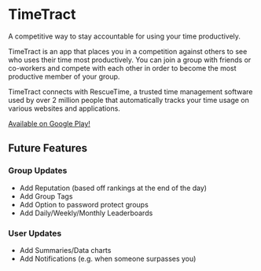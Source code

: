 # TimeTract
A competitive way to stay accountable for using your time productively.

TimeTract is an app that places you in a competition against others to see who uses their time most productively. You can join a group with friends or co-workers and compete with each other in order to become the most productive member of your group.

TimeTract connects with RescueTime, a trusted time management software used by over 2 million people that automatically tracks your time usage on various websites and applications.

[Available on Google Play!](https://play.google.com/store/apps/details?id=com.leonzalion.timetract)

## Future Features
### Group Updates
- Add Reputation (based off rankings at the end of the day)
- Add Group Tags
- Add Option to password protect groups
- Add Daily/Weekly/Monthly Leaderboards

### User Updates
- Add Summaries/Data charts
- Add Notifications (e.g. when someone surpasses you)
